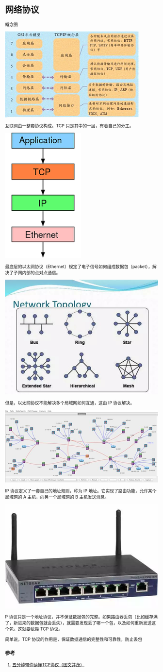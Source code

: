 # 网络协议

概念图

![image-20201208163802705](./assets/image-20201208163802705.png)

互联网由一整套协议构成。TCP 只是其中的一层，有着自己的分工。

![image-20201208164421148](./assets/image-20201208164421148.png)

最底层的以太网协议（Ethernet）规定了电子信号如何组成数据包（packet），解决了子网内部的点对点通信。

![image-20201208164208013](./assets/image-20201208164208013.png)

但是，以太网协议不能解决多个局域网如何互通，这由 IP 协议解决。

![image-20201208164326188](./assets/image-20201208164326188.png)

IP 协议定义了一套自己的地址规则，称为 IP 地址。它实现了路由功能，允许某个局域网的 A 主机，向另一个局域网的 B 主机发送消息。

![image-20201208164340714](./assets/image-20201208164340714.png)

P 协议只是一个地址协议，并不保证数据包的完整。如果路由器丢包（比如缓存满了，新进来的数据包就会丢失），就需要发现丢了哪一个包，以及如何重新发送这个包。这就要依靠 TCP 协议。

简单说，TCP 协议的作用是，保证数据通信的完整性和可靠性，防止丢包



### 参考

1. [五分钟带你读懂TCP协议（图文并茂）](https://mp.weixin.qq.com/s/rg3eKuO07TG3j5oFvP915A)